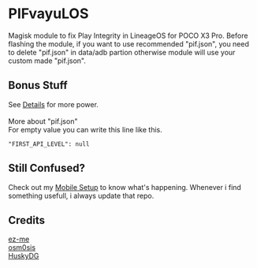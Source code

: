 # PIFvayuLOS
Magisk module to fix Play Integrity in LineageOS for POCO X3 Pro. Before flashing the module, if you want to use recommended "pif.json", you need to delete "pif.json" in data/adb partion otherwise module will use your custom made "pif.json".

## Bonus Stuff
See [Details](Details.md) for more power.<br><br>
More about "pif.json"<br>
For empty value you can write this line like this.<br>
```
"FIRST_API_LEVEL": null
```

## Still Confused?
Check out my [Mobile Setup](https://github.com/ToucH9000/Mobile-Specification) to know what's happening. Whenever i find something usefull, i always update that repo.

## Credits
[ez-me](https://github.com/ez-me)<br>
[osm0sis](https://github.com/osm0sis)<br>
[HuskyDG](https://github.com/HuskyDG)
